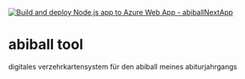 [![Build and deploy Node.js app to Azure Web App - abiballNextApp](https://github.com/timolated/abiball/actions/workflows/main_abiballnextapp.yml/badge.svg)](https://github.com/timolated/abiball/actions/workflows/main_abiballnextapp.yml)

# abiball tool

digitales verzehrkartensystem für den abiball meines abiturjahrgangs
